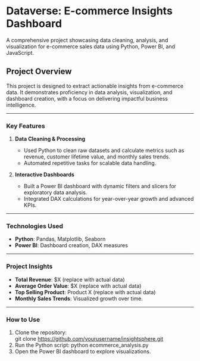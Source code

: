# Dataverse: E-commerce Insights Dashboard
A comprehensive project showcasing data cleaning, analysis, and visualization for e-commerce sales data using Python, Power BI, and JavaScript.

## Project Overview  
This project is designed to extract actionable insights from e-commerce data. It demonstrates proficiency in data analysis, visualization, and dashboard creation, with a focus on delivering impactful business intelligence.

---

### Key Features  
1. **Data Cleaning & Processing**  
   - Used Python to clean raw datasets and calculate metrics such as revenue, customer lifetime value, and monthly sales trends.  
   - Automated repetitive tasks for scalable data handling.  

2. **Interactive Dashboards**  
   - Built a Power BI dashboard with dynamic filters and slicers for exploratory data analysis.  
   - Integrated DAX calculations for year-over-year growth and advanced KPIs.

---

### Technologies Used  
- **Python**: Pandas, Matplotlib, Seaborn  
- **Power BI**: Dashboard creation, DAX measures   

---

### Project Insights  
- **Total Revenue**: $X (replace with actual data)  
- **Average Order Value**: $X (replace with actual data)  
- **Top Selling Product**: Product X (replace with actual data)  
- **Monthly Sales Trends**: Visualized growth over time.  

---

### How to Use  
1. Clone the repository:  
   git clone https://github.com/yourusername/insightsphere.git
2. Run the Python script:
      python ecommerce_analysis.py
3. Open the Power BI dashboard to explore visualizations.

